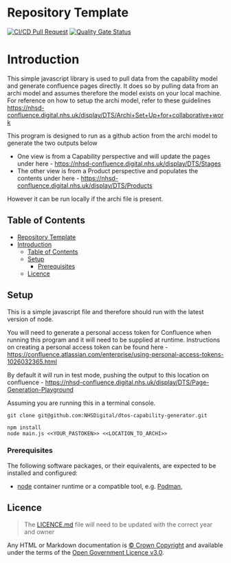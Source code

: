 # Repository Template

[![CI/CD Pull Request](https://github.com/nhs-england-tools/repository-template/actions/workflows/cicd-1-pull-request.yaml/badge.svg)](https://github.com/nhs-england-tools/repository-template/actions/workflows/cicd-1-pull-request.yaml)
[![Quality Gate Status](https://sonarcloud.io/api/project_badges/measure?project=repository-template&metric=alert_status)](https://sonarcloud.io/summary/new_code?id=repository-template)

# Introduction

This simple javascript library is used to pull data from the capability model and generate confluence pages directly. It does so by pulling data from an archi model and assumes therefore the model exists on your local machine. For reference on how to setup the archi model, refer to these guidelines https://nhsd-confluence.digital.nhs.uk/display/DTS/Archi+Set+Up+for+collaborative+work

This program is designed to run as a github action from the archi model to generate the two outputs below

- One view is from a Capability perspective and will update the pages under here - https://nhsd-confluence.digital.nhs.uk/display/DTS/Stages
- The other view is from a Product perspective and populates the contents under here - https://nhsd-confluence.digital.nhs.uk/display/DTS/Products

However it can be run locally if the archi file is present.

## Table of Contents

- [Repository Template](#repository-template)
- [Introduction](#introduction)
  - [Table of Contents](#table-of-contents)
  - [Setup](#setup)
    - [Prerequisites](#prerequisites)
  - [Licence](#licence)

## Setup

This is a simple javascript file and therefore should run with the latest version of node.

You will need to generate a personal access token for Confluence when running this program and it will need to be supplied at runtime. Instructions on creating a personal access token can be found here - https://confluence.atlassian.com/enterprise/using-personal-access-tokens-1026032365.html

By default it will run in test mode, pushing the output to this location on confluence - https://nhsd-confluence.digital.nhs.uk/display/DTS/Page-Generation-Playground

Assuming you are running this in a terminal console.

```git clone git@github.com:NHSDigital/dtos-capability-generator.git ```

```
npm install
node main.js <<YOUR_PASTOKEN>> <<LOCATION_TO_ARCHI>>
```

### Prerequisites

The following software packages, or their equivalents, are expected to be installed and configured:

- [node](https://www.docker.com/) container runtime or a compatible tool, e.g. [Podman](https://podman.io/),

## Licence

> The [LICENCE.md](./LICENCE.md) file will need to be updated with the correct year and owner


Any HTML or Markdown documentation is [© Crown Copyright](https://www.nationalarchives.gov.uk/information-management/re-using-public-sector-information/uk-government-licensing-framework/crown-copyright/) and available under the terms of the [Open Government Licence v3.0](https://www.nationalarchives.gov.uk/doc/open-government-licence/version/3/).
